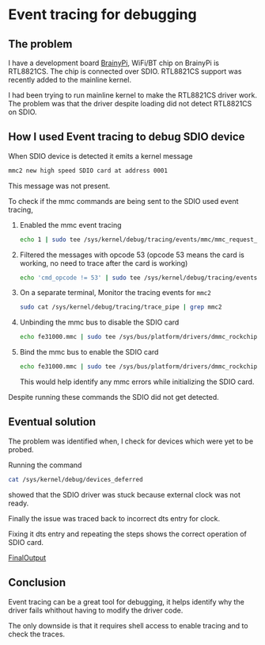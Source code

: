 # Event tracing for debugging 

## The problem 

I have a development board [BrainyPi](https://brainypi.com/), WiFi/BT chip on BrainyPi
is RTL8821CS. The chip is connected over SDIO. RTL8821CS support was recently added 
to the mainline kernel. 

I had been trying to run mainline kernel to make the RTL8821CS driver work. The 
problem was that the driver despite loading did not detect RTL8821CS on SDIO. 

## How I used Event tracing to debug SDIO device

When SDIO device is detected it emits a kernel message 
```sh
mmc2 new high speed SDIO card at address 0001
```

This message was not present. 

To check if the mmc commands are being sent to the SDIO used event tracing, 

1.  Enabled the mmc event tracing
    ```sh
    echo 1 | sudo tee /sys/kernel/debug/tracing/events/mmc/mmc_request_done/enable
    ``` 
1.  Filtered the messages with opcode 53 (opcode 53 means the card is working, no need to trace after the card is working) 
    ```sh
    echo 'cmd_opcode != 53' | sudo tee /sys/kernel/debug/tracing/events/mmc/mmc_request_done/filter
    ``` 
1.  On a separate terminal, Monitor the tracing events for `mmc2`
    ```sh
    sudo cat /sys/kernel/debug/tracing/trace_pipe | grep mmc2
    ```
1.  Unbinding the mmc bus to disable the SDIO card
    ```sh
    echo fe31000.mmc | sudo tee /sys/bus/platform/drivers/dmmc_rockchip/unbind
    ```
1.  Bind the mmc bus to enable the SDIO card
    ```sh
    echo fe31000.mmc | sudo tee /sys/bus/platform/drivers/dmmc_rockchip/bind
    ```

    This would help identify any mmc errors while initializing the SDIO card. 

Despite running these commands the SDIO did not get detected. 

## Eventual solution 

The problem was identified when, I check for devices which were yet to be probed. 

Running the command 
```sh
cat /sys/kernel/debug/devices_deferred 
```
showed that the SDIO driver was stuck because external clock was not ready. 

Finally the issue was traced back to incorrect dts entry for clock. 

Fixing it dts entry and repeating the steps shows the correct operation of SDIO card. 

[FinalOutput](assets/kernel-event-tracing2.png)

## Conclusion 

Event tracing can be a great tool for debugging, it helps identify why the driver fails 
whithout having to modify the driver code. 

The only downside is that it requires shell access to enable tracing and to check 
the traces. 